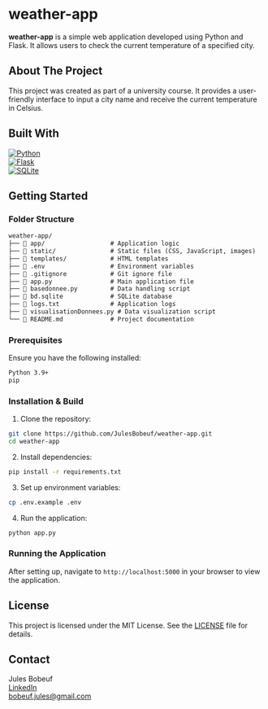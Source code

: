 # weather-app

**weather-app** is a simple web application developed using Python and Flask. It allows users to check the current temperature of a specified city.

## About The Project

This project was created as part of a university course. It provides a user-friendly interface to input a city name and receive the current temperature in Celsius.

## Built With

[![Python](https://img.shields.io/badge/Python-3776AB?style=for-the-badge&logo=python&logoColor=white)](https://www.python.org/)  
[![Flask](https://img.shields.io/badge/Flask-000000?style=for-the-badge&logo=flask&logoColor=white)](https://flask.palletsprojects.com/)  
[![SQLite](https://img.shields.io/badge/SQLite-003B57?style=for-the-badge&logo=sqlite&logoColor=white)](https://www.sqlite.org/)  

## Getting Started

### Folder Structure

```markdown
weather-app/
├── 📁 app/                  # Application logic
├── 📁 static/               # Static files (CSS, JavaScript, images)
├── 📁 templates/            # HTML templates
├── 📄 .env                  # Environment variables
├── 📄 .gitignore            # Git ignore file
├── 📄 app.py                # Main application file
├── 📄 basedonnee.py         # Data handling script
├── 📄 bd.sqlite             # SQLite database
├── 📄 logs.txt              # Application logs
├── 📄 visualisationDonnees.py # Data visualization script
└── 📄 README.md             # Project documentation
```

### Prerequisites

Ensure you have the following installed:

```sh
Python 3.9+
pip
```

### Installation & Build

1. Clone the repository:

```sh
git clone https://github.com/JulesBobeuf/weather-app.git
cd weather-app
```

2. Install dependencies:

```sh
pip install -r requirements.txt
```

3. Set up environment variables:

```sh
cp .env.example .env
```

4. Run the application:

```sh
python app.py
```

### Running the Application

After setting up, navigate to `http://localhost:5000` in your browser to view the application.

## License

This project is licensed under the MIT License. See the [LICENSE](LICENSE) file for details.

## Contact

Jules Bobeuf  
[LinkedIn](https://www.linkedin.com/in/bobeuf-jules/)  
bobeuf.jules@gmail.com
